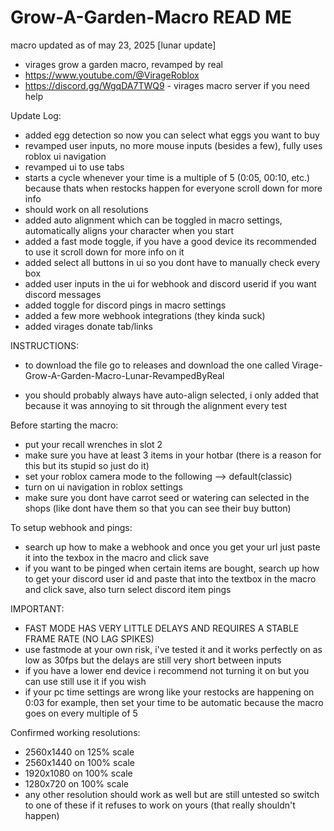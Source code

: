 # Grow-A-Garden-Macro READ ME

macro updated as of may 23, 2025
[lunar update]

- virages grow a garden macro, revamped by real
- https://www.youtube.com/@VirageRoblox
- https://discord.gg/WgqDA7TWQ9 - virages macro server if you need help

Update Log:
- added egg detection so now you can select what eggs you want to buy
- revamped user inputs, no more mouse inputs (besides a few), fully uses roblox ui navigation
- revamped ui to use tabs
- starts a cycle whenever your time is a multiple of 5 (0:05, 00:10, etc.) because thats when restocks happen for everyone scroll down for more info
- should work on all resolutions
- added auto alignment which can be toggled in macro settings, automatically aligns your character when you start
- added a fast mode toggle, if you have a good device its recommended to use it scroll down for more info on it
- added select all buttons in ui so you dont have to manually check every box
- added user inputs in the ui for webhook and discord userid if you want discord messages
- added toggle for discord pings in macro settings
- added a few more webhook integrations (they kinda suck)
- added virages donate tab/links

INSTRUCTIONS:

- to download the file go to releases and download the one called Virage-Grow-A-Garden-Macro-Lunar-RevampedByReal

- you should probably always have auto-align selected, i only added that because it was annoying to sit through the alignment every test

Before starting the macro:
- put your recall wrenches in slot 2
- make sure you have at least 3 items in your hotbar (there is a reason for this but its stupid so just do it)
- set your roblox camera mode to the following --> default(classic)
- turn on ui navigation in roblox settings
- make sure you dont have carrot seed or watering can selected in the shops (like dont have them so that you can see their buy button)

To setup webhook and pings:
- search up how to make a webhook and once you get your url just paste it into the texbox in the macro and click save
- if you want to be pinged when certain items are bought, search up how to get your discord user id and paste that into the textbox in the macro and click save, also turn select discord item pings

IMPORTANT:
- FAST MODE HAS VERY LITTLE DELAYS AND REQUIRES A STABLE FRAME RATE (NO LAG SPIKES)
- use fastmode at your own risk, i've tested it and it works perfectly on as low as 30fps but the delays are still very short between inputs
- if you have a lower end device i recommend not turning it on but you can use still use it if you wish
- if your pc time settings are wrong like your restocks are happening on 0:03 for example, then set your time to be automatic because the macro goes on every multiple of 5

Confirmed working resolutions:
- 2560x1440 on 125% scale
- 2560x1440 on 100% scale
- 1920x1080 on 100% scale
- 1280x720 on 100% scale
- any other resolution should work as well but are still untested so switch to one of these if it refuses to work on yours (that really shouldn't happen)
